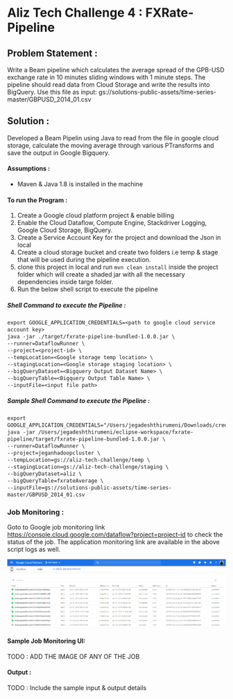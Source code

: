 # Aliz Tech Challenge 4 : FXRate-Pipeline

## Problem Statement :

Write a Beam pipeline which calculates the average spread of the GPB-USD exchange rate in 10 minutes sliding windows with 1 minute steps. The pipeline should read data from Cloud Storage and write the results into BigQuery.
Use this file as input: gs://solutions-public-assets/time-series-master/GBPUSD_2014_01.csv

## Solution :

Developed a Beam Pipelin using Java to read from the file in google cloud storage, calculate the moving average through various PTransforms and save the output in Google Bigquery.

#### Assumptions :

* Maven & Java 1.8 is installed in the machine

#### To run the Program :

1. Create a Google cloud platform project & enable billing
2. Enable the Cloud Dataflow, Compute Engine, Stackdriver Logging, Google Cloud Storage, BigQuery.
3. Create a Service Account Key for the project and download the Json in local
4. Create a cloud storage bucket and create two folders i.e temp & stage that will be used during the pipeline execution.
5. clone this project in local and run `mvn clean install` inside the project folder which will create a shaded jar with all the necessary dependencies inside targe folder.
6. Run the below shell script to execute the pipeline


##### Shell Command to execute the Pipeline :
```shell
export GOOGLE_APPLICATION_CREDENTIALS=<path to google cloud service account key>
java -jar ./target/fxrate-pipeline-bundled-1.0.0.jar \
--runner=DataflowRunner \
--project=<project-id> \
--tempLocation=<Google storage temp location> \
--stagingLocation=<Google storage staging location> \
--bigQueryDataset=<Bigquery Output Dataset Name> \
--bigQueryTable=<Bigquery Output Table Name> \
--inputFile=<input file path>
```
##### Sample Shell Command to execute the Pipeline :

```shell
export GOOGLE_APPLICATION_CREDENTIALS="/Users/jegadeshthirumeni/Downloads/credentials.json"
java -jar /Users/jegadeshthirumeni/eclipse-workspace/fxrate-pipeline/target/fxrate-pipeline-bundled-1.0.0.jar \
--runner=DataflowRunner \
--project=jeganhadoopcluster \
--tempLocation=gs://aliz-tech-challenge/temp \
--stagingLocation=gs://aliz-tech-challenge/staging \
--bigQueryDataset=aliz \
--bigQueryTable=fxrateAverage \
--inputFile=gs://solutions-public-assets/time-series-master/GBPUSD_2014_01.csv
```

### Job Monitoring :

Goto to Google job monitoring link https://console.cloud.google.com/dataflow?project=project-id to check the status of the job. The application monitoring link are available in the above script logs as well.

![Monitoring](googlecloud.PNG)

#### Sample Job Monitoring  UI:

TODO : ADD THE IMAGE OF ANY OF THE JOB
  
  #### Output :
  
  TODO : Include the sample input & output details

